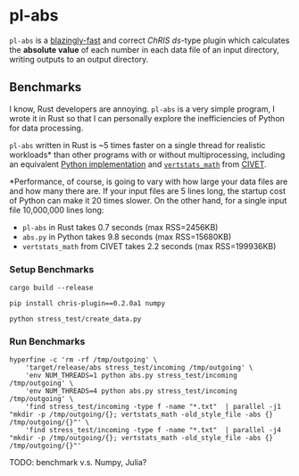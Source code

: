 # pl-abs

`pl-abs` is a [blazingly-fast](#Benchmarks) and correct _ChRIS_ _ds_-type plugin which
calculates the **absolute value** of each number in each data file of an input directory,
writing outputs to an output directory.

## Benchmarks

I know, Rust developers are annoying.
`pl-abs` is a very simple program, I wrote it in Rust so that I can personally explore the
inefficiencies of Python for data processing.

`pl-abs` written in Rust is ~5 times faster on a single thread for realistic workloads\*
than other programs with or without multiprocessing, including an equivalent
[Python implementation](./abs.py) and
[`vertstats_math`](https://github.com/BIC-MNI/oobicpl/blob/fc33789c314098607ad81c8e8ea6d1723471da77/src/vertstats_math.cc)
from [CIVET](https://mcin.ca/technology/civet/).

\*Performance, of course, is going to vary with how large your data files are and how many there are.
If your input files are 5 lines long, the startup cost of Python can make it 20 times slower.
On the other hand, for a single input file 10,000,000 lines long:

- `pl-abs` in Rust takes 0.7 seconds (max RSS=2456KB)
- `abs.py` in Python takes 9.8 seconds (max RSS=15680KB)
- `vertstats_math` from CIVET takes 2.2 seconds (max RSS=199936KB)

### Setup Benchmarks

```shell
cargo build --release

pip install chris-plugin==0.2.0a1 numpy

python stress_test/create_data.py
```

### Run Benchmarks

```shell
hyperfine -c 'rm -rf /tmp/outgoing' \
    'target/release/abs stress_test/incoming /tmp/outgoing' \
    'env NUM_THREADS=1 python abs.py stress_test/incoming /tmp/outgoing' \
    'env NUM_THREADS=4 python abs.py stress_test/incoming /tmp/outgoing' \
    'find stress_test/incoming -type f -name "*.txt"  | parallel -j1 "mkdir -p /tmp/outgoing/{}; vertstats_math -old_style_file -abs {} /tmp/outgoing/{}"' \
    'find stress_test/incoming -type f -name "*.txt"  | parallel -j4 "mkdir -p /tmp/outgoing/{}; vertstats_math -old_style_file -abs {} /tmp/outgoing/{}"'
```

TODO: benchmark v.s. Numpy, Julia?
